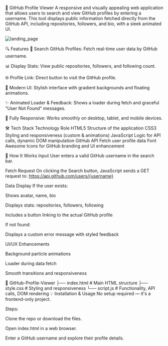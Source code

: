 🚀 GitHub Profile Viewer
A responsive and visually appealing web application that allows users to search and view GitHub profiles by entering a username. This tool displays public information fetched directly from the GitHub API, including repositories, followers, and bio, with a sleek animated UI.

![landing_page](https://github.com/user-attachments/assets/b85aa529-833c-461a-8f66-a1f60edb061d)



🔍 Features
🔎 Search GitHub Profiles: Fetch real-time user data by GitHub username.

📊 Display Stats: View public repositories, followers, and following count.

🌐 Profile Link: Direct button to visit the GitHub profile.

🎨 Modern UI: Stylish interface with gradient backgrounds and floating animations.

✨ Animated Loader & Feedback: Shows a loader during fetch and graceful "User Not Found" messages.

📱 Fully Responsive: Works smoothly on desktop, tablet, and mobile devices.

🛠️ Tech Stack
Technology	Role
HTML5	Structure of the application
CSS3	Styling and responsiveness (custom & animations)
JavaScript	Logic for API calls, dynamic DOM manipulation
GitHub API	Fetch user profile data
Font Awesome	Icons for GitHub branding and UI enhancement

🧠 How It Works
Input
User enters a valid GitHub username in the search bar.

Fetch Request
On clicking the Search button, JavaScript sends a GET request to:
https://api.github.com/users/{username}

Data Display
If the user exists:

Shows avatar, name, bio

Displays stats: repositories, followers, following

Includes a button linking to the actual GitHub profile

If not found:

Displays a custom error message with styled feedback

UI/UX Enhancements

Background particle animations

Loader during data fetch

Smooth transitions and responsiveness

📁 GitHub-Profile-Viewer
├── index.html       # Main HTML structure
├── style.css        # Styling and responsiveness
└── script.js        # Functionality, API calls, DOM rendering
💡 Installation & Usage
No setup required — it's a frontend-only project.

Steps:

Clone the repo or download the files.

Open index.html in a web browser.

Enter a GitHub username and explore their profile details.
